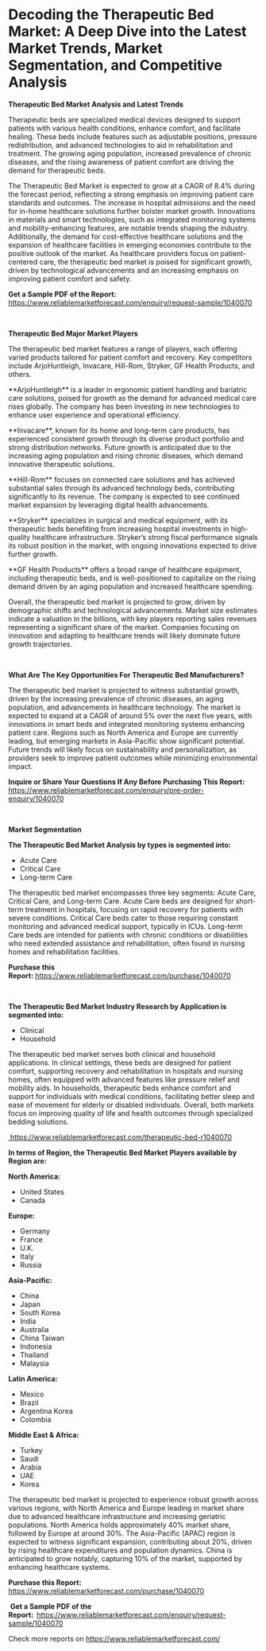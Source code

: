 <p><h1>Decoding the Therapeutic Bed Market: A Deep Dive into the Latest Market Trends, Market Segmentation, and Competitive Analysis</h1></p><p><strong>Therapeutic Bed Market Analysis and Latest Trends</strong></p>
<p><p>Therapeutic beds are specialized medical devices designed to support patients with various health conditions, enhance comfort, and facilitate healing. These beds include features such as adjustable positions, pressure redistribution, and advanced technologies to aid in rehabilitation and treatment. The growing aging population, increased prevalence of chronic diseases, and the rising awareness of patient comfort are driving the demand for therapeutic beds.</p><p>The Therapeutic Bed Market is expected to grow at a CAGR of 8.4% during the forecast period, reflecting a strong emphasis on improving patient care standards and outcomes. The increase in hospital admissions and the need for in-home healthcare solutions further bolster market growth. Innovations in materials and smart technologies, such as integrated monitoring systems and mobility-enhancing features, are notable trends shaping the industry. Additionally, the demand for cost-effective healthcare solutions and the expansion of healthcare facilities in emerging economies contribute to the positive outlook of the market. As healthcare providers focus on patient-centered care, the therapeutic bed market is poised for significant growth, driven by technological advancements and an increasing emphasis on improving patient comfort and safety.</p></p>
<p><strong>Get a Sample PDF of the Report:&nbsp;</strong> <a href="https://www.reliablemarketforecast.com/enquiry/request-sample/1040070?utm_campaign=2288&utm_medium=2&utm_source=Github&utm_content=ia&utm_term=04032025&utm_id=therapeutic-bed">https://www.reliablemarketforecast.com/enquiry/request-sample/1040070</a></p>
<p>&nbsp;</p>
<p><strong>Therapeutic Bed Major Market Players</strong></p>
<p><p>The therapeutic bed market features a range of players, each offering varied products tailored for patient comfort and recovery. Key competitors include ArjoHuntleigh, Invacare, Hill-Rom, Stryker, GF Health Products, and others. </p><p>**ArjoHuntleigh** is a leader in ergonomic patient handling and bariatric care solutions, poised for growth as the demand for advanced medical care rises globally. The company has been investing in new technologies to enhance user experience and operational efficiency.</p><p>**Invacare**, known for its home and long-term care products, has experienced consistent growth through its diverse product portfolio and strong distribution networks. Future growth is anticipated due to the increasing aging population and rising chronic diseases, which demand innovative therapeutic solutions.</p><p>**Hill-Rom** focuses on connected care solutions and has achieved substantial sales through its advanced technology beds, contributing significantly to its revenue. The company is expected to see continued market expansion by leveraging digital health advancements.</p><p>**Stryker** specializes in surgical and medical equipment, with its therapeutic beds benefiting from increasing hospital investments in high-quality healthcare infrastructure. Stryker’s strong fiscal performance signals its robust position in the market, with ongoing innovations expected to drive further growth.</p><p>**GF Health Products** offers a broad range of healthcare equipment, including therapeutic beds, and is well-positioned to capitalize on the rising demand driven by an aging population and increased healthcare spending.</p><p>Overall, the therapeutic bed market is projected to grow, driven by demographic shifts and technological advancements. Market size estimates indicate a valuation in the billions, with key players reporting sales revenues representing a significant share of the market. Companies focusing on innovation and adapting to healthcare trends will likely dominate future growth trajectories.</p></p>
<p>&nbsp;</p>
<p><strong>What Are The Key Opportunities For Therapeutic Bed Manufacturers?</strong></p>
<p><p>The therapeutic bed market is projected to witness substantial growth, driven by the increasing prevalence of chronic diseases, an aging population, and advancements in healthcare technology. The market is expected to expand at a CAGR of around 5% over the next five years, with innovations in smart beds and integrated monitoring systems enhancing patient care. Regions such as North America and Europe are currently leading, but emerging markets in Asia-Pacific show significant potential. Future trends will likely focus on sustainability and personalization, as providers seek to improve patient outcomes while minimizing environmental impact.</p></p>
<p><strong>Inquire or Share Your Questions If Any Before Purchasing This Report:</strong> <a href="https://www.reliablemarketforecast.com/enquiry/pre-order-enquiry/1040070?utm_campaign=2288&utm_medium=2&utm_source=Github&utm_content=ia&utm_term=04032025&utm_id=therapeutic-bed">https://www.reliablemarketforecast.com/enquiry/pre-order-enquiry/1040070</a></p>
<p>&nbsp;</p>
<p><strong>Market Segmentation</strong></p>
<p><strong>The Therapeutic Bed Market Analysis by types is segmented into:</strong></p>
<p><ul><li>Acute Care</li><li>Critical Care</li><li>Long-term Care</li></ul></p>
<p><p>The therapeutic bed market encompasses three key segments: Acute Care, Critical Care, and Long-term Care. Acute Care beds are designed for short-term treatment in hospitals, focusing on rapid recovery for patients with severe conditions. Critical Care beds cater to those requiring constant monitoring and advanced medical support, typically in ICUs. Long-term Care beds are intended for patients with chronic conditions or disabilities who need extended assistance and rehabilitation, often found in nursing homes and rehabilitation facilities.</p></p>
<p><strong>Purchase this Report:&nbsp;</strong><a href="https://www.reliablemarketforecast.com/purchase/1040070?utm_campaign=2288&utm_medium=2&utm_source=Github&utm_content=ia&utm_term=04032025&utm_id=therapeutic-bed">https://www.reliablemarketforecast.com/purchase/1040070</a></p>
<p>&nbsp;</p>
<p><strong>The Therapeutic Bed Market Industry Research by Application is segmented into:</strong></p>
<p><ul><li>Clinical</li><li>Household</li></ul></p>
<p><p>The therapeutic bed market serves both clinical and household applications. In clinical settings, these beds are designed for patient comfort, supporting recovery and rehabilitation in hospitals and nursing homes, often equipped with advanced features like pressure relief and mobility aids. In households, therapeutic beds enhance comfort and support for individuals with medical conditions, facilitating better sleep and ease of movement for elderly or disabled individuals. Overall, both markets focus on improving quality of life and health outcomes through specialized bedding solutions.</p></p>
<p><a href="https://www.reliablemarketforecast.com/therapeutic-bed-r1040070?utm_campaign=2288&utm_medium=2&utm_source=Github&utm_content=ia&utm_term=04032025&utm_id=therapeutic-bed">&nbsp;https://www.reliablemarketforecast.com/therapeutic-bed-r1040070</a></p>
<p><strong>In terms of Region, the Therapeutic Bed Market Players available by Region are:</strong></p>
<p>
    <p> <strong> North America: </strong>
        <ul>
            <li>United States</li>
            <li>Canada</li>
        </ul>
        </p> 
    <p> <strong> Europe: </strong>
        <ul>
            <li>Germany</li>
            <li>France</li>
            <li>U.K.</li>
            <li>Italy</li>
            <li>Russia</li>
        </ul>
        </p> 
    <p> <strong> Asia-Pacific: </strong>
        <ul>
            <li>China</li>
            <li>Japan</li>
            <li>South Korea</li>
            <li>India</li>
            <li>Australia</li>
            <li>China Taiwan</li>
            <li>Indonesia</li>
            <li>Thailand</li>
            <li>Malaysia</li>
        </ul>
        </p> 
    <p> <strong> Latin America: </strong>
        <ul>
            <li>Mexico</li>
            <li>Brazil</li>
            <li>Argentina Korea</li>
            <li>Colombia</li>
        </ul>
        </p> 
    <p> <strong> Middle East & Africa: </strong>
        <ul>
            <li>Turkey</li>
            <li>Saudi</li>
            <li>Arabia</li>
            <li>UAE</li>
            <li>Korea</li>
        </ul>
    </p>
    </p>
<p><p>The therapeutic bed market is projected to experience robust growth across various regions, with North America and Europe leading in market share due to advanced healthcare infrastructure and increasing geriatric populations. North America holds approximately 40% market share, followed by Europe at around 30%. The Asia-Pacific (APAC) region is expected to witness significant expansion, contributing about 20%, driven by rising healthcare expenditures and population dynamics. China is anticipated to grow notably, capturing 10% of the market, supported by enhancing healthcare systems.</p></p>
<p><strong>Purchase this Report: </strong><a href="https://www.reliablemarketforecast.com/purchase/1040070?utm_campaign=2288&utm_medium=2&utm_source=Github&utm_content=ia&utm_term=04032025&utm_id=therapeutic-bed">https://www.reliablemarketforecast.com/purchase/1040070</a></p>
<p>&nbsp;<strong>Get a Sample PDF of the Report:&nbsp;&nbsp;</strong><a href="https://www.reliablemarketforecast.com/enquiry/request-sample/1040070?utm_campaign=2288&utm_medium=2&utm_source=Github&utm_content=ia&utm_term=04032025&utm_id=therapeutic-bed">https://www.reliablemarketforecast.com/enquiry/request-sample/1040070</a></p>
<p><strong></strong></p>
<p>Check more reports on <a href="https://www.reliablemarketforecast.com/?utm_campaign=2288&utm_medium=2&utm_source=Github&utm_content=ia&utm_term=04032025&utm_id=therapeutic-bed">https://www.reliablemarketforecast.com/</a></p>